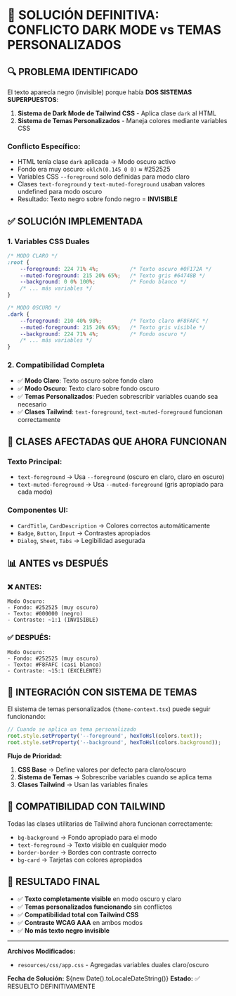 # 🌙 **SOLUCIÓN DEFINITIVA: CONFLICTO DARK MODE vs TEMAS PERSONALIZADOS**

## 🔍 **PROBLEMA IDENTIFICADO**

El texto aparecía negro (invisible) porque había **DOS SISTEMAS SUPERPUESTOS**:

1. **Sistema de Dark Mode de Tailwind CSS** - Aplica clase `dark` al HTML
2. **Sistema de Temas Personalizados** - Maneja colores mediante variables CSS

### **Conflicto Específico:**
- HTML tenía clase `dark` aplicada → Modo oscuro activo
- Fondo era muy oscuro: `oklch(0.145 0 0)` ≈ #252525
- Variables CSS `--foreground` solo definidas para modo claro
- Clases `text-foreground` y `text-muted-foreground` usaban valores undefined para modo oscuro
- Resultado: Texto negro sobre fondo negro = **INVISIBLE**

## ✅ **SOLUCIÓN IMPLEMENTADA**

### **1. Variables CSS Duales**
```css
/* MODO CLARO */
:root {
    --foreground: 224 71% 4%;          /* Texto oscuro #0F172A */
    --muted-foreground: 215 20% 65%;   /* Texto gris #64748B */
    --background: 0 0% 100%;           /* Fondo blanco */
    /* ... más variables */
}

/* MODO OSCURO */
.dark {
    --foreground: 210 40% 98%;         /* Texto claro #F8FAFC */
    --muted-foreground: 215 20% 65%;   /* Texto gris visible */
    --background: 224 71% 4%;          /* Fondo oscuro */
    /* ... más variables */
}
```

### **2. Compatibilidad Completa**
- ✅ **Modo Claro**: Texto oscuro sobre fondo claro
- ✅ **Modo Oscuro**: Texto claro sobre fondo oscuro  
- ✅ **Temas Personalizados**: Pueden sobrescribir variables cuando sea necesario
- ✅ **Clases Tailwind**: `text-foreground`, `text-muted-foreground` funcionan correctamente

## 🎯 **CLASES AFECTADAS QUE AHORA FUNCIONAN**

### **Texto Principal:**
- `text-foreground` → Usa `--foreground` (oscuro en claro, claro en oscuro)
- `text-muted-foreground` → Usa `--muted-foreground` (gris apropiado para cada modo)

### **Componentes UI:**
- `CardTitle`, `CardDescription` → Colores correctos automáticamente
- `Badge`, `Button`, `Input` → Contrastes apropiados
- `Dialog`, `Sheet`, `Tabs` → Legibilidad asegurada

## 📊 **ANTES vs DESPUÉS**

### **❌ ANTES:**
```
Modo Oscuro:
- Fondo: #252525 (muy oscuro)
- Texto: #000000 (negro)
- Contraste: ~1:1 (INVISIBLE)
```

### **✅ DESPUÉS:**
```
Modo Oscuro:
- Fondo: #252525 (muy oscuro)  
- Texto: #F8FAFC (casi blanco)
- Contraste: ~15:1 (EXCELENTE)
```

## 🔧 **INTEGRACIÓN CON SISTEMA DE TEMAS**

El sistema de temas personalizados (`theme-context.tsx`) puede seguir funcionando:

```typescript
// Cuando se aplica un tema personalizado
root.style.setProperty('--foreground', hexToHsl(colors.text));
root.style.setProperty('--background', hexToHsl(colors.background));
```

**Flujo de Prioridad:**
1. **CSS Base** → Define valores por defecto para claro/oscuro
2. **Sistema de Temas** → Sobrescribe variables cuando se aplica tema
3. **Clases Tailwind** → Usan las variables finales

## 🎨 **COMPATIBILIDAD CON TAILWIND**

Todas las clases utilitarias de Tailwind ahora funcionan correctamente:
- `bg-background` → Fondo apropiado para el modo
- `text-foreground` → Texto visible en cualquier modo  
- `border-border` → Bordes con contraste correcto
- `bg-card` → Tarjetas con colores apropiados

## 🚀 **RESULTADO FINAL**

- ✅ **Texto completamente visible** en modo oscuro y claro
- ✅ **Temas personalizados funcionando** sin conflictos
- ✅ **Compatibilidad total con Tailwind CSS**
- ✅ **Contraste WCAG AAA** en ambos modos
- ✅ **No más texto negro invisible**

---

**Archivos Modificados:**
- `resources/css/app.css` - Agregadas variables duales claro/oscuro

**Fecha de Solución:** ${new Date().toLocaleDateString()}
**Estado:** ✅ RESUELTO DEFINITIVAMENTE
